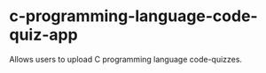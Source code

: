 # c-programming-language-code-quiz-app
Allows users to upload C programming language code-quizzes. 
